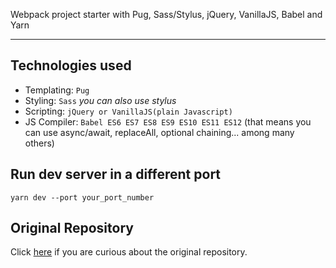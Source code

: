 Webpack project starter with Pug, Sass/Stylus, jQuery, VanillaJS, Babel and Yarn

---

## Technologies used

- Templating: `Pug`
- Styling: `Sass` *you can also use stylus*
- Scripting: `jQuery or VanillaJS(plain Javascript)`
- JS Compiler: `Babel ES6 ES7 ES8 ES9 ES10 ES11 ES12` (that means you can use async/await, replaceAll, optional chaining... among many others)

## Run dev server in a different port
```
yarn dev --port your_port_number
```

## Original Repository

Click [here](https://github.com/SoldierCorp/webpack-starter-pug-sass-es6-jquery) if you are curious about the original repository.